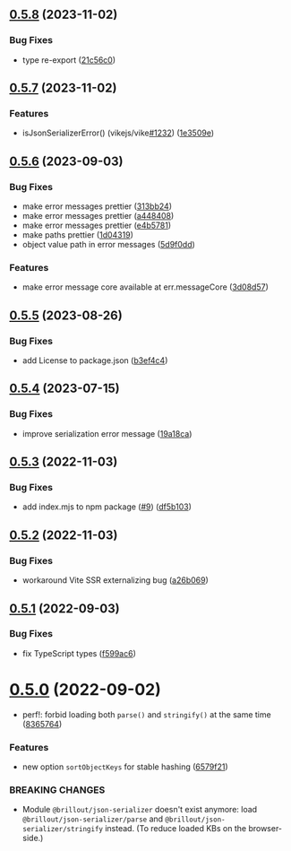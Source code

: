 ## [0.5.8](https://github.com/brillout/json-serializer/compare/v0.5.7...v0.5.8) (2023-11-02)


### Bug Fixes

* type re-export ([21c56c0](https://github.com/brillout/json-serializer/commit/21c56c04058f3096529366ad140b61231dcdabda))



## [0.5.7](https://github.com/brillout/json-serializer/compare/v0.5.6...v0.5.7) (2023-11-02)


### Features

* isJsonSerializerError() (vikejs/vike[#1232](https://github.com/brillout/json-serializer/issues/1232)) ([1e3509e](https://github.com/brillout/json-serializer/commit/1e3509e7dade243d1f79bf4445433e5713c6562e))



## [0.5.6](https://github.com/brillout/json-serializer/compare/v0.5.5...v0.5.6) (2023-09-03)


### Bug Fixes

* make error messages prettier ([313bb24](https://github.com/brillout/json-serializer/commit/313bb2457c5efb070ff6359bfc31688657f306eb))
* make error messages prettier ([a448408](https://github.com/brillout/json-serializer/commit/a448408c2eec3e1cc70cc56f0d811a7babb26021))
* make error messages prettier ([e4b5781](https://github.com/brillout/json-serializer/commit/e4b578126f40d065b03818ac65256e633da1c31d))
* make paths prettier ([1d04319](https://github.com/brillout/json-serializer/commit/1d043190e0269242c28033a6edff72bbdf3a8bed))
* object value path in error messages ([5d9f0dd](https://github.com/brillout/json-serializer/commit/5d9f0dd908a3125173ba3e9ab96fde41cf863a9a))


### Features

* make error message core available at err.messageCore ([3d08d57](https://github.com/brillout/json-serializer/commit/3d08d5747939b85a67b94b11ecb11e0b1bf77083))



## [0.5.5](https://github.com/brillout/json-serializer/compare/v0.5.4...v0.5.5) (2023-08-26)


### Bug Fixes

* add License to package.json ([b3ef4c4](https://github.com/brillout/json-serializer/commit/b3ef4c4a149d346fa8b00d5210ef67c8df2da7c3))



## [0.5.4](https://github.com/brillout/json-serializer/compare/v0.5.3...v0.5.4) (2023-07-15)


### Bug Fixes

* improve serialization error message ([19a18ca](https://github.com/brillout/json-serializer/commit/19a18ca30f3224d85cb920cd58725f48c429ad5d))



## [0.5.3](https://github.com/brillout/json-serializer/compare/v0.5.2...v0.5.3) (2022-11-03)


### Bug Fixes

* add index.mjs to npm package ([#9](https://github.com/brillout/json-serializer/issues/9)) ([df5b103](https://github.com/brillout/json-serializer/commit/df5b103778c86523e736d2fe3bf11c81411afd41))



## [0.5.2](https://github.com/brillout/json-serializer/compare/v0.5.1...v0.5.2) (2022-11-03)


### Bug Fixes

* workaround Vite SSR externalizing bug ([a26b069](https://github.com/brillout/json-serializer/commit/a26b0698972b3b27e92a50bf84421e22ff2ec1e6))



## [0.5.1](https://github.com/brillout/json-serializer/compare/v0.5.0...v0.5.1) (2022-09-03)


### Bug Fixes

* fix TypeScript types ([f599ac6](https://github.com/brillout/json-serializer/commit/f599ac661a9f57703c21fc2d5b395705b7571799))



# [0.5.0](https://github.com/brillout/json-serializer/compare/v0.4.6...v0.5.0) (2022-09-02)


* perf!: forbid loading both `parse()` and `stringify()` at the same time ([8365764](https://github.com/brillout/json-serializer/commit/8365764bd377fb2b1048e0266c92cdae54070dde))


### Features

* new option `sortObjectKeys` for stable hashing ([6579f21](https://github.com/brillout/json-serializer/commit/6579f214c731c1b1de8bbece05f01b5bcca34c4a))


### BREAKING CHANGES

* Module `@brillout/json-serializer` doesn't exist anymore: load `@brillout/json-serializer/parse` and `@brillout/json-serializer/stringify` instead. (To reduce loaded KBs on the browser-side.)



